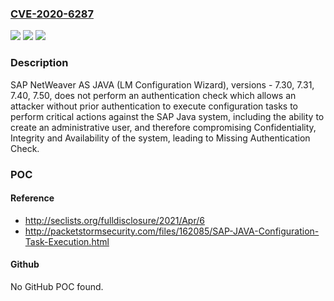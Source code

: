 ### [CVE-2020-6287](https://cve.mitre.org/cgi-bin/cvename.cgi?name=CVE-2020-6287)
![](https://img.shields.io/static/v1?label=Product&message=SAP%20NetWeaver%20AS%20JAVA%20(LM%20Configuration%20Wizard)&color=blue)
![](https://img.shields.io/static/v1?label=Version&message=%3C7.30%20&color=brighgreen)
![](https://img.shields.io/static/v1?label=Vulnerability&message=Missing%20Authentication%20Check&color=brighgreen)

### Description

SAP NetWeaver AS JAVA (LM Configuration Wizard), versions - 7.30, 7.31, 7.40, 7.50, does not perform an authentication check which allows an attacker without prior authentication to execute configuration tasks to perform critical actions against the SAP Java system, including the ability to create an administrative user, and therefore compromising Confidentiality, Integrity and Availability of the system, leading to Missing Authentication Check.

### POC

#### Reference
- http://seclists.org/fulldisclosure/2021/Apr/6
- http://packetstormsecurity.com/files/162085/SAP-JAVA-Configuration-Task-Execution.html

#### Github
No GitHub POC found.


